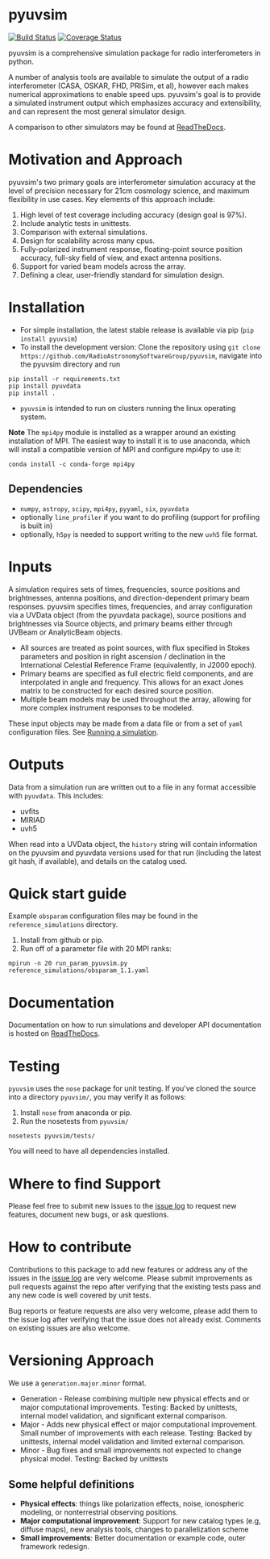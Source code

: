 # pyuvsim

[![Build Status](https://travis-ci.org/RadioAstronomySoftwareGroup/pyuvsim.svg?branch=master)](https://travis-ci.org/RadioAstronomySoftwareGroup/pyuvsim)
[![Coverage Status](https://coveralls.io/repos/github/RadioAstronomySoftwareGroup/pyuvsim/badge.svg?branch=master)](https://coveralls.io/github/RadioAstronomySoftwareGroup/pyuvsim?branch=master)

pyuvsim is a comprehensive simulation package for radio interferometers in python.

A number of analysis tools are available to simulate the output of a radio
interferometer (CASA, OSKAR, FHD, PRISim, et al), however each makes numerical
approximations to enable speed ups. pyuvsim's goal is to provide a simulated
instrument output which emphasizes accuracy and extensibility, and can represent the most
general simulator design.

A comparison to other simulators may be found at [ReadTheDocs](https://pyuvsim.readthedocs.io/en/latest/comparison.html).

# Motivation and Approach
pyuvsim's two primary goals are interferometer simulation accuracy at the level of precision necessary for 21cm cosmology science, and maximum flexibility in use cases. Key elements of this approach include:

1. High level of test coverage including accuracy (design goal is 97%).
2. Include analytic tests in unittests.
3. Comparison with external simulations.
4. Design for scalability across many cpus.
5. Fully-polarized instrument response, floating-point source position accuracy, full-sky field of view, and exact antenna positions.
6. Support for varied beam models across the array.
7. Defining a clear, user-friendly standard for simulation design.

# Installation
* For simple installation, the latest stable release is available via pip (`pip install pyuvsim`)
* To install the development version: Clone the repository using `git clone https://github.com/RadioAstronomySoftwareGroup/pyuvsim`, navigate into the pyuvsim directory and run
```
pip install -r requirements.txt
pip install pyuvdata
pip install .
```
* `pyuvsim` is intended to run on clusters running the linux operating system.


**Note**
The `mpi4py` module is installed as a wrapper around an existing installation of MPI. The easiest way to install it is to use anaconda, which will install a compatible version of MPI and configure mpi4py to use it:
```
conda install -c conda-forge mpi4py
```


## Dependencies
* `numpy`, `astropy`, `scipy`, `mpi4py`, `pyyaml`, `six`, `pyuvdata`
* optionally `line_profiler` if you want to do profiling (support for profiling is built in)
* optionally, `h5py` is needed to support writing to the new `uvh5` file format.

# Inputs

A simulation requires sets of times, frequencies, source positions and brightnesses, antenna positions, and direction-dependent primary beam responses. pyuvsim specifies times, frequencies, and array configuration via a UVData object (from the pyuvdata package), source positions and brightnesses via Source objects, and primary beams either through UVBeam or AnalyticBeam objects.

* All sources are treated as point sources, with flux specified in Stokes parameters and position in right ascension / declination in the International Celestial Reference Frame (equivalently, in J2000 epoch).
* Primary beams are specified as full electric field components, and are interpolated in angle and frequency. This allows for an exact Jones matrix to be constructed for each desired source position.
* Multiple beam models may be used throughout the array, allowing for more complex instrument responses to be modeled.

These input objects may be made from a data file or from a set of `yaml` configuration files. See [Running a simulation](https://pyuvsim.readthedocs.io/en/latest/usage.html).

# Outputs

Data from a simulation run are written out to a file in any format accessible with `pyuvdata`. This includes:

* uvfits
* MIRIAD
* uvh5

When read into a UVData object, the `history` string will contain information on the pyuvsim and pyuvdata versions used for that run (including the latest git hash, if available), and details on the catalog used.

# Quick start guide
Example `obsparam` configuration files may be found in the `reference_simulations` directory.

1. Install from github or pip.
2. Run off of a parameter file with 20 MPI ranks:
```
mpirun -n 20 run_param_pyuvsim.py reference_simulations/obsparam_1.1.yaml
```

# Documentation
Documentation on how to run simulations and developer API documentation is hosted on [ReadTheDocs](https://pyuvsim.readthedocs.io).

# Testing

`pyuvsim` uses the `nose` package for unit testing. If you've cloned the source into a directory `pyuvsim/`, you may verify it as follows:

1. Install `nose` from anaconda or pip.
2. Run the nosetests from `pyuvsim/`
```
nosetests pyuvsim/tests/
```

You will need to have all dependencies installed.

# Where to find Support

Please feel free to submit new issues to the [issue log](https://github.com/RadioAstronomySoftwareGroup/pyuvsim/issues) to request new features, document new bugs, or ask questions.

# How to contribute
Contributions to this package to add new features or address any of the
issues in the [issue log](https://github.com/RadioAstronomySoftwareGroup/pyuvsim/issues) are very welcome.
Please submit improvements as pull requests against the repo after verifying that
the existing tests pass and any new code is well covered by unit tests.

Bug reports or feature requests are also very welcome, please add them to the
issue log after verifying that the issue does not already exist.
Comments on existing issues are also welcome.

# Versioning Approach
We use a `generation.major.minor` format.

* Generation - Release combining multiple new physical effects and or major computational improvements.
Testing: Backed by unittests, internal model validation, and significant external comparison.
* Major - Adds new physical effect or major computational improvement. Small number of improvements with each release.
Testing: Backed by unittests, internal model validation and limited external comparison.
* Minor - Bug fixes and small improvements not expected to change physical model.
Testing: Backed by unittests

## Some helpful definitions
* __Physical effects__: things like polarization effects, noise, ionospheric modeling, or nonterrestrial observing positions.
* __Major computational improvement__:  Support for new catalog types (e.g, diffuse maps), new analysis tools, changes to parallelization scheme
* __Small improvements__: Better documentation or example code, outer framework redesign.
